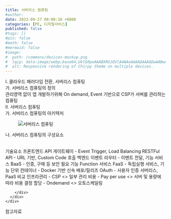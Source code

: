 ```yaml
---
title: 서버리스 컴퓨팅
#author: 
date: 2023-09-27 00:00:10 +0800
categories: [PE, 디지털서비스]
published: false
#tags: []
#pin: false
#math: false
#mermaid: false
#image:
#  path: /commons/devices-mockup.png
#  lqip: data:image/webp;base64,UklGRpoAAABXRUJQVlA4WAoAAAAQAAAADwAABwAAQUxQSDIAAAARL0AmbZurmr57yyIiqE8oiG0bejIYEQTgqiDA9vqnsUSI6H+oAERp2HZ65qP/VIAWAFZQOCBCAAAA8AEAnQEqEAAIAAVAfCWkAALp8sF8rgRgAP7o9FDvMCkMde9PK7euH5M1m6VWoDXf2FkP3BqV0ZYbO6NA/VFIAAAA
#  alt: Responsive rendering of Chirpy theme on multiple devices.
---
```


<div class="post-wrap">
  <div class="para">
    <div class="para-title">
      I. 클라우드 패러다임 전환, 서버리스 컴퓨팅
    </div>
    <div class="para-cntnt">
      <div class="para">
        <div class="para-title">
          가. 서버리스 컴퓨팅의 정의
        </div>
        <div class="para-cntnt">
            관리영역 없이 앱 개발하기위해 On demand, Event 기반으로 CSP가 서버를 관리하는 컴퓨팅 
        </div>
      </div>
    </div>
  </div>
  
  <div class="para">
    <div class="para-title">
      II. 서버리스 컴퓨팅
    </div>
    <div class="para-cntnt">
      <div class="para">
        <div class="para-title">
          가. 서버리스 컴퓨팅의 아키텍처
        </div>
        <div class="para-cntnt">
          <figure class="post-figure">
            <img src="/assets/img/posts/서버리스-컴퓨팅.png" alt="서버리스 컴퓨팅">
<!--            <figcaption>Source: Unveiling the Metaverse: Exploring Emerging Trends, Multifaceted Perspectives, and Future Challenges</figcaption>-->
          </figure>
        </div>
      </div>
      <div class="para">
        <div class="para-title">
          나. 서버리스 컴퓨팅의 구성요소
        </div>
        <div class="para-cntnt">
          <table class="post-table">
          </table>
          기술요소
  프론트엔드
    API 게이트웨이 - Event Trigger, Load Balancing
    RESTFul API - URL 기반, Custom Code 호출
  백엔드
    이벤트 라우터 - 이벤트 전달, 기능 서비스
    BaaS - 인증, 구매 등 보안 필요 기능
  Function 서비스
    FaaS - 독립실행 서비스, 기능 단위
    컨테이너 - Docker 기반 신속 배포/릴리즈
    OAuth - 사용자 인증
서버리스, PaaS 비교
  인프라관리 - CSP &lt;&gt; 일부 관리
  비용 - Pay per use &lt;&gt; 서버 및 용량에 따라 비용 결정
  할당 - Ondemand &lt;&gt; 오토스케일링

        </div>
      </div>
    </div>
  </div>

  <div class="refr-wrap">
    <div class="refr-title">
        참고자료
    </div>
    <ol class="refr-list">
    <!--    <li>(나현식, 최대선) <a target="_blank" href="https://scienceon.kisti.re.kr/commons/util/originalView.do?cn=JAKO202225948430499&oCn=JAKO202225948430499&dbt=JAKO&journal=NJOU00291864">메타버스 보안 위협 요소 및 대응 방안 검토</a></li>-->
    <!--    <li>(M. Uddin, S. Manickam, H. Ullah, M. Obaidat and A. Dandoush) <a target="_blank" href="https://ieeexplore.ieee.org/abstract/document/10138386">Unveiling the Metaverse: Exploring Emerging Trends, Multifaceted Perspectives, and Future Challenges</a></li>-->
    </ol>
  </div>
</div>
